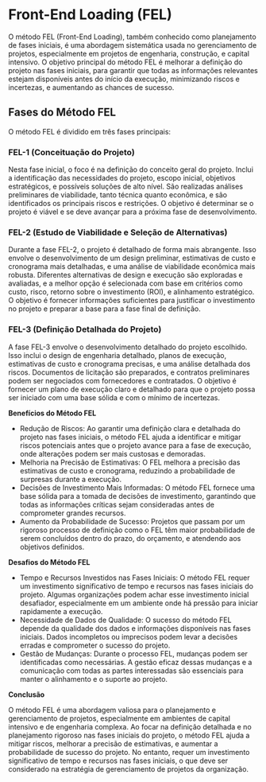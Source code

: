 # Front-End Loading (FEL)

O método FEL (Front-End Loading), também conhecido como planejamento de fases iniciais, é uma abordagem sistemática usada no gerenciamento de projetos, especialmente em projetos de engenharia, construção, e capital intensivo. O objetivo principal do método FEL é melhorar a definição do projeto nas fases iniciais, para garantir que todas as informações relevantes estejam disponíveis antes do início da execução, minimizando riscos e incertezas, e aumentando as chances de sucesso.

## **Fases do Método FEL**

O método FEL é dividido em três fases principais:

### FEL-1 (Conceituação do Projeto)

Nesta fase inicial, o foco é na definição do conceito geral do projeto. Inclui a identificação das necessidades do projeto, escopo inicial, objetivos estratégicos, e possíveis soluções de alto nível.
São realizadas análises preliminares de viabilidade, tanto técnica quanto econômica, e são identificados os principais riscos e restrições.
O objetivo é determinar se o projeto é viável e se deve avançar para a próxima fase de desenvolvimento.

### FEL-2 (Estudo de Viabilidade e Seleção de Alternativas)

Durante a fase FEL-2, o projeto é detalhado de forma mais abrangente. Isso envolve o desenvolvimento de um design preliminar, estimativas de custo e cronograma mais detalhadas, e uma análise de viabilidade econômica mais robusta.
Diferentes alternativas de design e execução são exploradas e avaliadas, e a melhor opção é selecionada com base em critérios como custo, risco, retorno sobre o investimento (ROI), e alinhamento estratégico.
O objetivo é fornecer informações suficientes para justificar o investimento no projeto e preparar a base para a fase final de definição.

### FEL-3 (Definição Detalhada do Projeto)

A fase FEL-3 envolve o desenvolvimento detalhado do projeto escolhido. Isso inclui o design de engenharia detalhado, planos de execução, estimativas de custo e cronograma precisas, e uma análise detalhada dos riscos.
Documentos de licitação são preparados, e contratos preliminares podem ser negociados com fornecedores e contratados.
O objetivo é fornecer um plano de execução claro e detalhado para que o projeto possa ser iniciado com uma base sólida e com o mínimo de incertezas.

**Benefícios do Método FEL**

* Redução de Riscos: Ao garantir uma definição clara e detalhada do projeto nas fases iniciais, o método FEL ajuda a identificar e mitigar riscos potenciais antes que o projeto avance para a fase de execução, onde alterações podem ser mais custosas e demoradas.
* Melhoria na Precisão de Estimativas: O FEL melhora a precisão das estimativas de custo e cronograma, reduzindo a probabilidade de surpresas durante a execução.
* Decisões de Investimento Mais Informadas: O método FEL fornece uma base sólida para a tomada de decisões de investimento, garantindo que todas as informações críticas sejam consideradas antes de comprometer grandes recursos.
* Aumento da Probabilidade de Sucesso: Projetos que passam por um rigoroso processo de definição como o FEL têm maior probabilidade de serem concluídos dentro do prazo, do orçamento, e atendendo aos objetivos definidos.

**Desafios do Método FEL**

* Tempo e Recursos Investidos nas Fases Iniciais: O método FEL requer um investimento significativo de tempo e recursos nas fases iniciais do projeto. Algumas organizações podem achar esse investimento inicial desafiador, especialmente em um ambiente onde há pressão para iniciar rapidamente a execução.
* Necessidade de Dados de Qualidade: O sucesso do método FEL depende da qualidade dos dados e informações disponíveis nas fases iniciais. Dados incompletos ou imprecisos podem levar a decisões erradas e comprometer o sucesso do projeto.
* Gestão de Mudanças: Durante o processo FEL, mudanças podem ser identificadas como necessárias. A gestão eficaz dessas mudanças e a comunicação com todas as partes interessadas são essenciais para manter o alinhamento e o suporte ao projeto.

**Conclusão**

O método FEL é uma abordagem valiosa para o planejamento e gerenciamento de projetos, especialmente em ambientes de capital intensivo e de engenharia complexa. Ao focar na definição detalhada e no planejamento rigoroso nas fases iniciais do projeto, o método FEL ajuda a mitigar riscos, melhorar a precisão de estimativas, e aumentar a probabilidade de sucesso do projeto. No entanto, requer um investimento significativo de tempo e recursos nas fases iniciais, o que deve ser considerado na estratégia de gerenciamento de projetos da organização.
